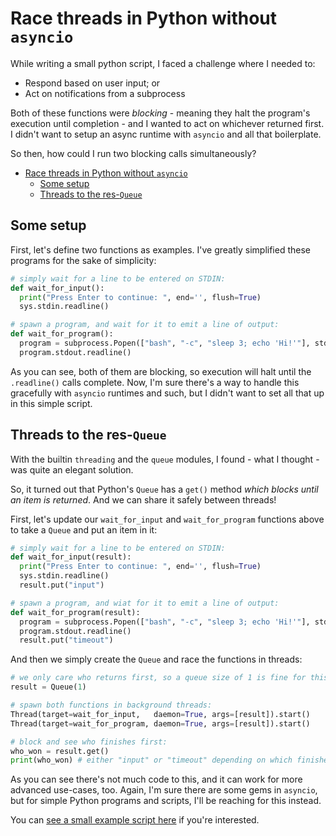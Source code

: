 # Race threads in Python without `asyncio`

While writing a small python script, I faced a challenge where I needed to:

- Respond based on user input; or
- Act on notifications from a subprocess

Both of these functions were _blocking_ - meaning they halt the program's execution until completion - and I wanted to act on whichever returned first. I didn't want to setup an async runtime with `asyncio` and all that boilerplate.

So then, how could I run two blocking calls simultaneously?

- [Race threads in Python without `asyncio`](#race-threads-in-python-without-asyncio)
  - [Some setup](#some-setup)
  - [Threads to the res-`Queue`](#threads-to-the-res-queue)

## Some setup

First, let's define two functions as examples. I've greatly simplified these programs for the sake of simplicity:

```python
# simply wait for a line to be entered on STDIN:
def wait_for_input():
  print("Press Enter to continue: ", end='', flush=True)
  sys.stdin.readline()

# spawn a program, and wait for it to emit a line of output:
def wait_for_program():
  program = subprocess.Popen(["bash", "-c", "sleep 3; echo 'Hi!'"], stdout=PIPE)
  program.stdout.readline()
```

As you can see, both of them are blocking, so execution will halt until the `.readline()` calls complete. Now, I'm sure there's a way to handle this gracefully with `asyncio` runtimes and such, but I didn't want to set all that up in this simple script.

## Threads to the res-`Queue`

With the builtin `threading` and the `queue` modules, I found - what I thought - was quite an elegant solution.

So, it turned out that Python's `Queue` has a `get()` method _which blocks until an item is returned_. And we can share it safely between threads!

First, let's update our `wait_for_input` and `wait_for_program` functions above to take a `Queue` and put an item in it:

```python
# simply wait for a line to be entered on STDIN:
def wait_for_input(result):
  print("Press Enter to continue: ", end='', flush=True)
  sys.stdin.readline()
  result.put("input")

# spawn a program, and wiat for it to emit a line of output:
def wait_for_program(result):
  program = subprocess.Popen(["bash", "-c", "sleep 3; echo 'Hi!'"], stdout=PIPE)
  program.stdout.readline()
  result.put("timeout")
```

And then we simply create the `Queue` and race the functions in threads:

```python
# we only care who returns first, so a queue size of 1 is fine for this case:
result = Queue(1)

# spawn both functions in background threads:
Thread(target=wait_for_input,   daemon=True, args=[result]).start()
Thread(target=wait_for_program, daemon=True, args=[result]).start()

# block and see who finishes first:
who_won = result.get()
print(who_won) # either "input" or "timeout" depending on which finished first
```

As you can see there's not much code to this, and it can work for more advanced use-cases, too. Again, I'm sure there are some gems in `asyncio`, but for simple Python programs and scripts, I'll be reaching for this instead.

You can [see a small example script here](github:./race.py) if you're interested.

